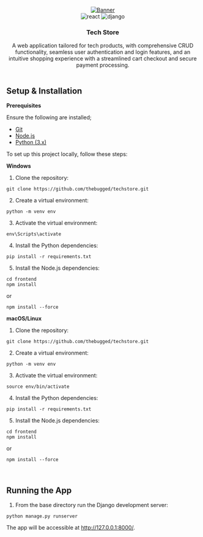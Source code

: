 <div align="center">
  <br />
    <a href="https://techstore-zru4.onrender.com/">
      <img src="https://github.com/thebugged/techstore/assets/74977495/92efc387-1e8c-44e6-b2ad-5a56944c9279)"
   alt="Banner">
    </a>
  <br />

  <div>
    <img src="https://img.shields.io/badge/-React-black?style=for-the-badge&logoColor=white&logo=react&color=61DAFB" alt="react" />
    <img src="https://img.shields.io/badge/-Django-black?style=for-the-badge&logoColor=white&logo=django&color=092E20" alt="django" />

</div>

  <h3 align="center">Tech Store</h3>
   <div align="center">
A web application tailored for tech products, with comprehensive CRUD functionality, seamless user authentication and login features, and an intuitive shopping experience with a streamlined cart checkout and secure payment processing.
    </div>
</div>
<br/>

## Setup & Installation
**Prerequisites**

Ensure the following are installed;
- [Git](https://git-scm.com/)
- [Node.js](https://nodejs.org/en)
- [Python (3.x)](https://www.python.org/downloads/)

To set up this project locally, follow these steps:

**Windows**
1. Clone the repository:
```shell
git clone https://github.com/thebugged/techstore.git
```

2. Create a virtual environment: 
```shell
python -m venv env
```

3. Activate the virtual environment:
```shell
env\Scripts\activate
```

4. Install the Python dependencies:
```shell
pip install -r requirements.txt
```

5. Install the Node.js dependencies:
```shell
cd frontend
npm install
```
or 
```shell
npm install --force
```

**macOS/Linux**
1. Clone the repository:
```shell
git clone https://github.com/thebugged/techstore.git
```

2. Create a virtual environment: 
```shell
python -m venv env
```

3. Activate the virtual environment:
```shell
source env/bin/activate
```

4. Install the Python dependencies:
```shell
pip install -r requirements.txt
```

5. Install the Node.js dependencies:
```shell
cd frontend
npm install
```
or 
```shell
npm install --force
```
<br/>

## Running the App
1. From the base directory run the Django development server:
```shell
python manage.py runserver
```

The app will be accessible at http://127.0.0.1:8000/.

